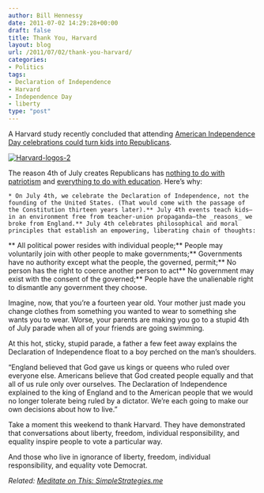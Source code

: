 ```yaml
---
author: Bill Hennessy
date: 2011-07-02 14:29:28+00:00
draft: false
title: Thank You, Harvard
layout: blog
url: /2011/07/02/thank-you-harvard/
categories:
- Politics
tags:
- Declaration of Independence
- Harvard
- Independence Day
- liberty
type: "post"
---
```


A Harvard study recently concluded that attending [American Independence Day celebrations could turn kids into Republicans](https://www.usnews.com/news/blogs/washington-whispers/2011/06/30/harvard-july-4th-parades-are-right-wing). 

[![Harvard-logos-2](https://hennessysview.com/wp-content/uploads/2011/07/Harvard-logos-2_thumb.jpg)
](https://hennessysview.com/wp-content/uploads/2011/07/Harvard-logos-2.jpg)

The reason 4th of July creates Republicans has [nothing to do with patriotism](https://www.progressive.org/wx070310.html) and [everything to do with education](https://hotair.com/greenroom/archives/2011/07/01/harvard-study-july-4th-parades-turn-kids-into-republicans/). Here’s why:



    * On July 4th, we celebrate the Declaration of Independence, not the founding of the United States. (That would come with the passage of the Constitution thirteen years later).** July 4th events teach kids—in an environment free from teacher-union propaganda—the _reasons_ we broke from England.** July 4th celebrates philosophical and moral principles that establish an empowering, liberating chain of thoughts:    

** All political power resides with individual people;** People may voluntarily join with other people to make governments;** Governments have no authority except what the people, the governed, permit;** No person has the right to coerce another person to act** No government may exist with the consent of the governed;** People have the unalienable right to dismantle any government they choose.   

Imagine, now, that you’re a fourteen year old. Your mother just made you change clothes from something you wanted to wear to something she wants you to wear. Worse, your parents are making you go to a stupid 4th of July parade when all of your friends are going swimming. 

At this hot, sticky, stupid parade, a father a few feet away explains the Declaration of Independence float to a boy perched on the man’s shoulders. 

“England believed that God gave us kings or queens who ruled over everyone else. Americans believe that God created people equally and that all of us rule only over ourselves. The Declaration of Independence explained to the king of England and to the American people that we would no longer tolerate being ruled by a dictator. We’re each going to make our own decisions about how to live.”

Take a moment this weekend to thank Harvard. They have demonstrated that conversations about liberty, freedom, individual responsibility, and equality inspire people to vote a particular way.

And those who live in ignorance of liberty, freedom, individual responsibility, and equality vote Democrat.

_Related: [Meditate on This: SimpleStrategies.me](https://simplestrategies.me/meditate-on-this-why-dont-you)_
